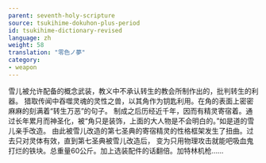 ```yaml
---
parent: seventh-holy-scripture
source: tsukihime-dokuhon-plus-period
id: tsukihime-dictionary-revised
language: zh
weight: 58
translation: "零色ノ夢"
category:
- weapon
---
```


雪儿被允许配备的概念武装，教义中不承认转生的教会所制作出的，批判转生的利器。
猎取传闻中吞噬灵魂的灵性之兽，以其角作为钥匙利用。在角的表面上密密麻麻的刻满着“转生万恶”的句子。
制成之后历经近千年，因而有精灵寄宿着。通过长年累月而神圣化，被“角只是装饰，上面的大人物是不会明白的。”如是道的雪儿亲手改造。
由此被雪儿改造的第七圣典的寄宿精灵的性格框架发生了扭曲。过去只对灵体有效，直到第七圣典被雪儿改造后， 变为只用物理攻击就能吧吸血鬼打烂的铁块。总重量60公斤。加上选装配件的话翻倍。加特林机枪……
